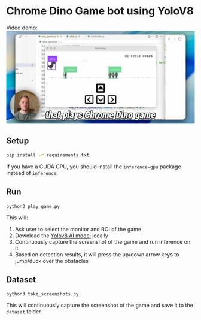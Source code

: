 # Chrome Dino Game bot using YoloV8

Video demo:
[![](./assets/cover.jpg)](https://www.youtube.com/watch?v=f05Hnh9Rd_U)

## Setup

```bash
pip install -r requirements.txt
```

If you have a CUDA GPU, you should install the `inference-gpu` package instead of `inference`.

## Run

```
python3 play_game.py
```

This will:
1. Ask user to select the monitor and ROI of the game
2. Download the [Yolov8 AI model](https://universe.roboflow.com/erol4/dino-game-rcopt) locally
3. Continuously capture the screenshot of the game and run inference on it
4. Based on detection results, it will press the up/down arrow keys to jump/duck over the obstacles

## Dataset

```
python3 take_screenshots.py
```

This will continuously capture the screenshot of the game and save it to the `dataset` folder.